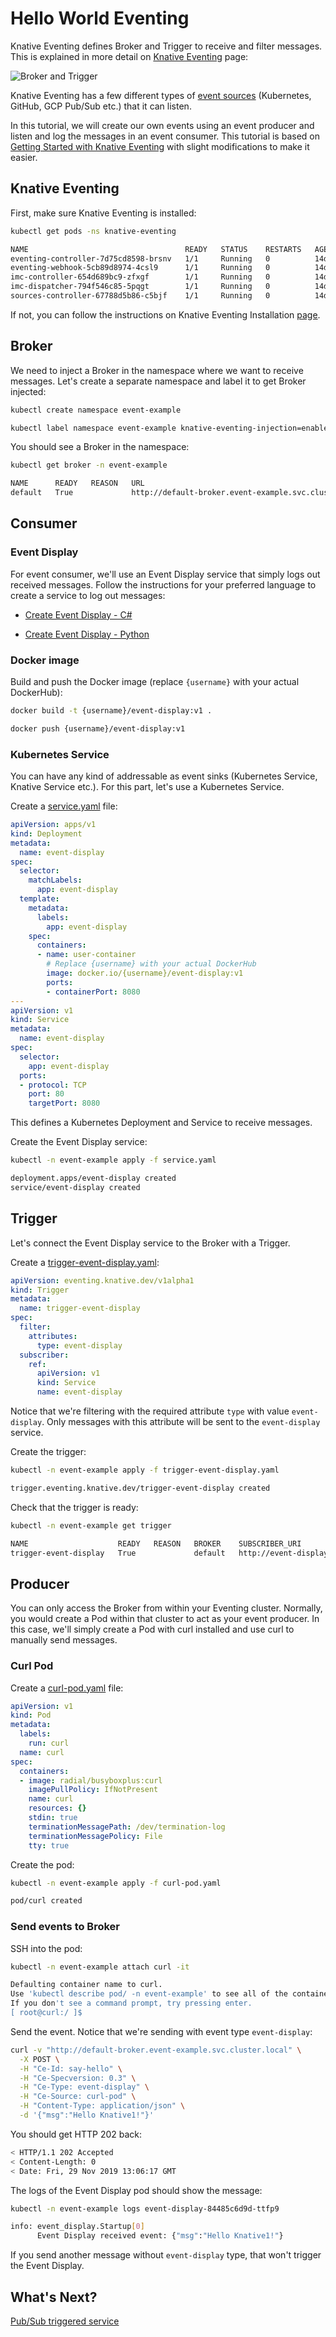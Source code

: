 # Hello World Eventing

Knative Eventing defines Broker and Trigger to receive and filter messages. This is explained in more detail on [Knative Eventing](https://www.knative.dev/docs/eventing/) page:

![Broker and Trigger](https://www.knative.dev/docs/eventing/images/broker-trigger-overview.svg)

Knative Eventing has a few different types of [event sources](https://knative.dev/docs/eventing/sources/) (Kubernetes, GitHub, GCP Pub/Sub etc.) that it can listen. 

In this tutorial, we will create our own events using an event producer and listen and log the messages in an event consumer. This tutorial is based on [Getting Started with Knative Eventing](https://knative.dev/docs/eventing/getting-started/) with slight modifications to make it easier.

## Knative Eventing

First, make sure Knative Eventing is installed:

```bash
kubectl get pods -ns knative-eventing

NAME                                   READY   STATUS    RESTARTS   AGE
eventing-controller-7d75cd8598-brsnv   1/1     Running   0          14d
eventing-webhook-5cb89d8974-4csl9      1/1     Running   0          14d
imc-controller-654d689bc9-zfxgf        1/1     Running   0          14d
imc-dispatcher-794f546c85-5pqgt        1/1     Running   0          14d
sources-controller-67788d5b86-c5bjf    1/1     Running   0          14d
```

If not, you can follow the instructions on Knative Eventing Installation [page](https://knative.dev/docs/eventing/getting-started/#installing-knative-eventing). 

## Broker

We need to inject a Broker in the namespace where we want to receive messages. Let's create a separate namespace and label it to get Broker injected:

```bash
kubectl create namespace event-example

kubectl label namespace event-example knative-eventing-injection=enabled
```

You should see a Broker in the namespace:

```bash
kubectl get broker -n event-example

NAME      READY   REASON   URL                                                     AGE
default   True             http://default-broker.event-example.svc.cluster.local   55s
```

## Consumer

### Event Display

For event consumer, we'll use an Event Display service that simply logs out received messages. Follow the instructions for your preferred language to create a service to log out messages:

* [Create Event Display - C#](helloworldeventing-csharp.md)

* [Create Event Display - Python](helloworldeventing-python.md)

### Docker image

Build and push the Docker image (replace `{username}` with your actual DockerHub):

```bash
docker build -t {username}/event-display:v1 .

docker push {username}/event-display:v1
```

### Kubernetes Service 

You can have any kind of addressable as event sinks (Kubernetes Service, Knative Service etc.). For this part, let's use a Kubernetes Service.

Create a [service.yaml](../eventing/event-display/service.yaml) file:

```yaml
apiVersion: apps/v1
kind: Deployment
metadata:
  name: event-display
spec:
  selector:
    matchLabels:
      app: event-display
  template:
    metadata:
      labels:
        app: event-display
    spec:
      containers:
      - name: user-container
        # Replace {username} with your actual DockerHub
        image: docker.io/{username}/event-display:v1
        ports:
        - containerPort: 8080
---
apiVersion: v1
kind: Service
metadata:
  name: event-display
spec:
  selector:
    app: event-display
  ports:
  - protocol: TCP
    port: 80
    targetPort: 8080
```

This defines a Kubernetes Deployment and Service to receive messages. 

Create the Event Display service:

```bash
kubectl -n event-example apply -f service.yaml

deployment.apps/event-display created
service/event-display created
```

## Trigger

Let's connect the Event Display service to the Broker with a Trigger. 

Create a [trigger-event-display.yaml](../eventing/event-display/trigger-event-display.yaml):

```yaml
apiVersion: eventing.knative.dev/v1alpha1
kind: Trigger
metadata:
  name: trigger-event-display
spec:
  filter:
    attributes:
      type: event-display
  subscriber:
    ref:
      apiVersion: v1
      kind: Service
      name: event-display
```

Notice that we're filtering with the required attribute `type` with value `event-display`. Only messages with this attribute will be sent to the `event-display` service. 

Create the trigger:

```bash
kubectl -n event-example apply -f trigger-event-display.yaml

trigger.eventing.knative.dev/trigger-event-display created
```

Check that the trigger is ready:

```bash
kubectl -n event-example get trigger

NAME                    READY   REASON   BROKER    SUBSCRIBER_URI                                          AGE
trigger-event-display   True             default   http://event-display.event-example.svc.cluster.local/   23s
```

## Producer

You can only access the Broker from within your Eventing cluster. Normally, you would create a Pod within that cluster to act as your event producer. In this case, we'll simply create a Pod with curl installed and use curl to manually send messages. 

### Curl Pod

Create a [curl-pod.yaml](../eventing/event-display/curl-pod.yaml) file:

```yaml
apiVersion: v1
kind: Pod
metadata:
  labels:
    run: curl
  name: curl
spec:
  containers:
  - image: radial/busyboxplus:curl
    imagePullPolicy: IfNotPresent
    name: curl
    resources: {}
    stdin: true
    terminationMessagePath: /dev/termination-log
    terminationMessagePolicy: File
    tty: true
```

Create the pod:

```bash
kubectl -n event-example apply -f curl-pod.yaml

pod/curl created
```

### Send events to Broker

SSH into the pod:

```bash
kubectl -n event-example attach curl -it

Defaulting container name to curl.
Use 'kubectl describe pod/ -n event-example' to see all of the containers in this pod.
If you don't see a command prompt, try pressing enter.
[ root@curl:/ ]$
```

Send the event. Notice that we're sending with event type `event-display`:

```bash
curl -v "http://default-broker.event-example.svc.cluster.local" \
  -X POST \
  -H "Ce-Id: say-hello" \
  -H "Ce-Specversion: 0.3" \
  -H "Ce-Type: event-display" \
  -H "Ce-Source: curl-pod" \
  -H "Content-Type: application/json" \
  -d '{"msg":"Hello Knative1!"}'
```

You should get HTTP 202 back:

```bash
< HTTP/1.1 202 Accepted
< Content-Length: 0
< Date: Fri, 29 Nov 2019 13:06:17 GMT
```

The logs of the Event Display pod should show the message:

```bash
kubectl -n event-example logs event-display-84485c6d9d-ttfp9

info: event_display.Startup[0]
      Event Display received event: {"msg":"Hello Knative1!"}
```

If you send another message without `event-display` type, that won't trigger the Event Display. 

## What's Next?

[Pub/Sub triggered service](pubsubeventing.md)

